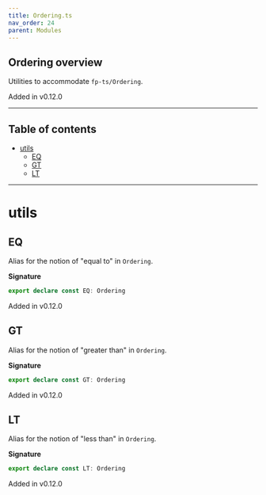 ```yaml
---
title: Ordering.ts
nav_order: 24
parent: Modules
---
```


## Ordering overview

Utilities to accommodate `fp-ts/Ordering`.

Added in v0.12.0

---

<h2 class="text-delta">Table of contents</h2>

- [utils](#utils)
  - [EQ](#eq)
  - [GT](#gt)
  - [LT](#lt)

---

# utils

## EQ

Alias for the notion of "equal to" in `Ordering`.

**Signature**

```ts
export declare const EQ: Ordering
```

Added in v0.12.0

## GT

Alias for the notion of "greater than" in `Ordering`.

**Signature**

```ts
export declare const GT: Ordering
```

Added in v0.12.0

## LT

Alias for the notion of "less than" in `Ordering`.

**Signature**

```ts
export declare const LT: Ordering
```

Added in v0.12.0
